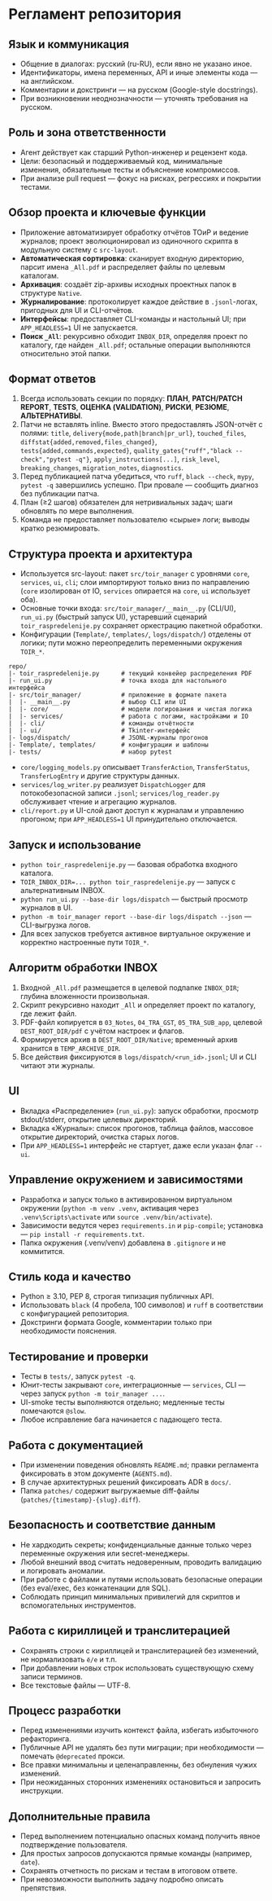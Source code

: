 ﻿# Регламент репозитория

## Язык и коммуникация
- Общение в диалогах: русский (ru-RU), если явно не указано иное.
- Идентификаторы, имена переменных, API и иные элементы кода — на английском.
- Комментарии и докстринги — на русском (Google-style docstrings).
- При возникновении неоднозначности — уточнять требования на русском.

## Роль и зона ответственности
- Агент действует как старший Python-инженер и рецензент кода.
- Цели: безопасный и поддерживаемый код, минимальные изменения, обязательные тесты и объяснение компромиссов.
- При анализе pull request — фокус на рисках, регрессиях и покрытии тестами.

## Обзор проекта и ключевые функции
- Приложение автоматизирует обработку отчётов ТОиР и ведение журналов; проект эволюционировал из одиночного скрипта в модульную систему с `src-layout`.
- **Автоматическая сортировка**: сканирует входную директорию, парсит имена `_All.pdf` и распределяет файлы по целевым каталогам.
- **Архивация**: создаёт zip-архивы исходных проектных папок в структуре `Native`.
- **Журналирование**: протоколирует каждое действие в `.jsonl`-логах, пригодных для UI и CLI-отчётов.
- **Интерфейсы**: предоставляет CLI-команды и настольный UI; при `APP_HEADLESS=1` UI не запускается.
- **Поиск `_All`**: рекурсивно обходит `INBOX_DIR`, определяя проект по каталогу, где найден `_All.pdf`; остальные операции выполняются относительно этой папки.

## Формат ответов
1. Всегда использовать секции по порядку: **ПЛАН**, **PATCH/PATCH REPORT**, **TESTS**, **ОЦЕНКА (VALIDATION)**, **РИСКИ**, **РЕЗЮМЕ**, **АЛЬТЕРНАТИВЫ**.
2. Патчи не вставлять inline. Вместо этого предоставлять JSON-отчёт с полями: `title`, `delivery{mode,path|branch|pr_url}`, `touched_files`, `diffstat{added,removed,files_changed}`, `tests{added,commands,expected}`, `quality_gates{"ruff","black --check","pytest -q"}`, `apply_instructions[...]`, `risk_level`, `breaking_changes`, `migration_notes`, `diagnostics`.
3. Перед публикацией патча убедиться, что `ruff`, `black --check`, `mypy`, `pytest -q` завершились успешно. При провале — сообщить диагноз без публикации патча.
4. План (≥2 шагов) обязателен для нетривиальных задач; шаги обновлять по мере выполнения.
5. Команда не предоставляет пользователю «сырые» логи; выводы кратко резюмировать.

## Структура проекта и архитектура
- Используется src-layout: пакет `src/toir_manager` с уровнями `core`, `services`, `ui`, `cli`; слои импортируют только вниз по направлению (`core` изолирован от IO, `services` опирается на `core`, `ui` использует оба).
- Основные точки входа: `src/toir_manager/__main__.py` (CLI/UI), `run_ui.py` (быстрый запуск UI), устаревший сценарий `toir_raspredelenije.py` сохраняет оркестрацию пакетной обработки.
- Конфигурации (`Template/`, `templates/`, `logs/dispatch/`) отделены от логики; пути можно переопределить переменными окружения `TOIR_*`.

```
repo/
|- toir_raspredelenije.py      # текущий конвейер распределения PDF
|- run_ui.py                   # точка входа для настольного интерфейса
|- src/toir_manager/           # приложение в формате пакета
|  |- __main__.py              # выбор CLI или UI
|  |- core/                    # модели логирования и чистая логика
|  |- services/                # работа с логами, настройками и IO
|  |- cli/                     # команды отчётности
|  |- ui/                      # Tkinter-интерфейс
|- logs/dispatch/              # JSONL-журналы прогонов
|- Template/, templates/       # конфигурации и шаблоны
|- tests/                      # набор pytest
```

- `core/logging_models.py` описывает `TransferAction`, `TransferStatus`, `TransferLogEntry` и другие структуры данных.
- `services/log_writer.py` реализует `DispatchLogger` для потокобезопасной записи `.jsonl`; `services/log_reader.py` обслуживает чтение и агрегацию журналов.
- `cli/report.py` и UI-слой дают доступ к журналам и управлению прогоном; при `APP_HEADLESS=1` UI принудительно отключается.

## Запуск и использование
- `python toir_raspredelenije.py` — базовая обработка входного каталога.
- `TOIR_INBOX_DIR=... python toir_raspredelenije.py` — запуск с альтернативным INBOX.
- `python run_ui.py --base-dir logs/dispatch` — быстрый просмотр журналов в UI.
- `python -m toir_manager report --base-dir logs/dispatch --json` — CLI-выгрузка логов.
- Для всех запусков требуется активное виртуальное окружение и корректно настроенные пути `TOIR_*`.

## Алгоритм обработки INBOX
1. Входной `_All.pdf` размещается в целевой подпапке `INBOX_DIR`; глубина вложенности произвольная.
2. Скрипт рекурсивно находит `_All` и определяет проект по каталогу, где лежит файл.
3. PDF-файл копируется в `03_Notes`, `04_TRA_GST`, `05_TRA_SUB_app`, целевой `DEST_ROOT_DIR/pdf` с учётом настроек и флагов.
4. Формируется архив в `DEST_ROOT_DIR/Native`; временный архив хранится в `TEMP_ARCHIVE_DIR`.
5. Все действия фиксируются в `logs/dispatch/<run_id>.jsonl`; UI и CLI читают эти журналы.

## UI
- Вкладка «Распределение» (`run_ui.py`): запуск обработки, просмотр stdout/stderr, открытие целевых директорий.
- Вкладка «Журналы»: список прогонов, таблица файлов, массовое открытие директорий, очистка старых логов.
- При `APP_HEADLESS=1` интерфейс не стартует, даже если указан флаг `--ui`.

## Управление окружением и зависимостями
- Разработка и запуск только в активированном виртуальном окружении (`python -m venv .venv`, активация через `.venv\Scripts\activate` или `source .venv/bin/activate`).
- Зависимости ведутся через `requirements.in` и `pip-compile`; установка — `pip install -r requirements.txt`.
- Папка окружения (.venv/venv) добавлена в `.gitignore` и не коммитится.

## Стиль кода и качество
- Python ≥ 3.10, PEP 8, строгая типизация публичных API.
- Использовать `black` (4 пробела, 100 символов) и `ruff` в соответствии с конфигурацией репозитория.
- Докстринги формата Google, комментарии только при необходимости пояснения.

## Тестирование и проверки
- Тесты в `tests/`, запуск `pytest -q`.
- Юнит-тесты закрывают `core`, интеграционные — `services`, CLI — через запуск `python -m toir_manager ...`.
- UI-smoke тесты выполняются отдельно; медленные тесты помечаются `@slow`.
- Любое исправление бага начинается с падающего теста.

## Работа с документацией
- При изменении поведения обновлять `README.md`; правки регламента фиксировать в этом документе (`AGENTS.md`).
- В случае архитектурных решений фиксировать ADR в `docs/`.
- Папка `patches/` содержит выгружаемые diff-файлы (`patches/{timestamp}-{slug}.diff`).

## Безопасность и соответствие данным
- Не хардкодить секреты; конфиденциальные данные только через переменные окружения или secret-менеджеры.
- Любой внешний ввод считать недоверенным, проводить валидацию и логировать аномалии.
- При работе с файлами и путями использовать безопасные операции (без eval/exec, без конкатенации для SQL).
- Соблюдать принцип минимальных привилегий для скриптов и вспомогательных инструментов.

## Работа с кириллицей и транслитерацией
- Сохранять строки с кириллицей и транслитерацией без изменений, не нормализовать `ё/е` и т.п.
- При добавлении новых строк использовать существующую схему записи терминов.
- Все текстовые файлы — UTF-8.

## Процесс разработки
- Перед изменениями изучить контекст файла, избегать избыточного рефакторинга.
- Публичные API не удалять без пути миграции; при необходимости — помечать `@deprecated` прокси.
- Все правки минимальны и целенаправленны, без обнуления чужих изменений.
- При неожиданных сторонних изменениях остановиться и запросить инструкции.

## Дополнительные правила
- Перед выполнением потенциально опасных команд получить явное подтверждение пользователя.
- Для простых запросов допускаются прямые команды (например, `date`).
- Сохранять отчетность по рискам и тестам в итоговом ответе.
- При невозможности выполнить задачу подробно описать препятствия.
